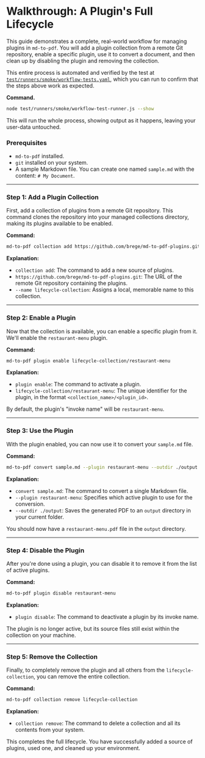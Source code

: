# Walkthrough: A Plugin's Full Lifecycle

This guide demonstrates a complete, real-world workflow for managing plugins in `md-to-pdf`. You will add a plugin collection from a remote Git repository, enable a specific plugin, use it to convert a document, and then clean up by disabling the plugin and removing the collection.

This entire process is automated and verified by the test at
[`test/runners/smoke/workflow-tests.yaml`](test/runners/smoke/workflow-tests.yaml),
which you can run to confirm that the steps above work as expected.

**Command.**
```bash
node test/runners/smoke/workflow-test-runner.js --show
```
This will run the whole process, showing output as it happens, leaving your user-data untouched.

### Prerequisites

  * `md-to-pdf` installed.
  * `git` installed on your system.
  * A sample Markdown file. You can create one named `sample.md` with the content: `# My Document`.

---

### Step 1: Add a Plugin Collection

First, add a collection of plugins from a remote Git repository. This command clones the repository into your managed collections directory, making its plugins available to be enabled.

**Command:**

```bash
md-to-pdf collection add https://github.com/brege/md-to-pdf-plugins.git --name lifecycle-collection
```

**Explanation:**

  * `collection add`: The command to add a new source of plugins.
  * `https://github.com/brege/md-to-pdf-plugins.git`: The URL of the remote Git repository containing the plugins.
  * `--name lifecycle-collection`: Assigns a local, memorable name to this collection.

---

### Step 2: Enable a Plugin

Now that the collection is available, you can enable a specific plugin from it. We'll enable the `restaurant-menu` plugin.

**Command:**

```bash
md-to-pdf plugin enable lifecycle-collection/restaurant-menu
```

**Explanation:**

  * `plugin enable`: The command to activate a plugin.
  * `lifecycle-collection/restaurant-menu`: The unique identifier for the plugin, in the format `<collection_name>/<plugin_id>`.

By default, the plugin's "invoke name" will be `restaurant-menu`.

---

### Step 3: Use the Plugin

With the plugin enabled, you can now use it to convert your `sample.md` file.

**Command:**

```bash
md-to-pdf convert sample.md --plugin restaurant-menu --outdir ./output
```

**Explanation:**

  * `convert sample.md`: The command to convert a single Markdown file.
  * `--plugin restaurant-menu`: Specifies which active plugin to use for the conversion.
  * `--outdir ./output`: Saves the generated PDF to an `output` directory in your current folder.

You should now have a `restaurant-menu.pdf` file in the `output` directory.

---

### Step 4: Disable the Plugin

After you're done using a plugin, you can disable it to remove it from the list of active plugins.

**Command:**

```bash
md-to-pdf plugin disable restaurant-menu
```

**Explanation:**

  * `plugin disable`: The command to deactivate a plugin by its invoke name.

The plugin is no longer active, but its source files still exist within the collection on your machine.

---

### Step 5: Remove the Collection

Finally, to completely remove the plugin and all others from the `lifecycle-collection`, you can remove the entire collection.

**Command:**

```bash
md-to-pdf collection remove lifecycle-collection
```

**Explanation:**

  * `collection remove`: The command to delete a collection and all its contents from your system.

This completes the full lifecycle. You have successfully added a source of plugins, used one, and cleaned up your environment.
